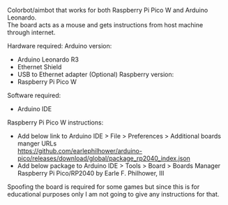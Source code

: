 Colorbot/aimbot that works for both Raspberry Pi Pico W and Arduino Leonardo.  
The board acts as a mouse and gets instructions from host machine through internet. 

Hardware required:
Arduino version:
- Arduino Leonardo R3
- Ethernet Shield
- USB to Ethernet adapter (Optional)
Raspberry version:
- Raspberry Pi Pico W
  
Software required:
- Arduino IDE

Raspberry Pi Pico W instructions: 
- Add below link to Arduino IDE > File > Preferences > Additional boards manger URLs  
    https://github.com/earlephilhower/arduino-pico/releases/download/global/package_rp2040_index.json
- Add below package to Arduino IDE > Tools > Board > Boards Manager  
    Raspberry Pi Pico/RP2040 by Earle F. Philhower, III

Spoofing the board is required for some games but since this is for educational purposes only I am not going to give any instructions for that.
